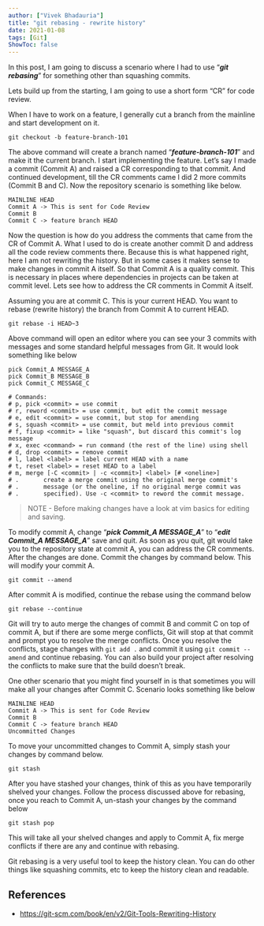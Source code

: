 ```yaml
---
author: ["Vivek Bhadauria"]
title: "git rebasing - rewrite history"
date: 2021-01-08
tags: [Git]
ShowToc: false
---
```


In this post, I am going to discuss a scenario where I had to use “**_git rebasing_**” for something other than squashing commits.

Lets build up from the starting, I am going to use a short form “CR” for code review.

When I have to work on a feature, I generally cut a branch from the mainline and start development on it.

`git checkout -b feature-branch-101`

The above command will create a branch named “**_feature-branch-101_**” and make it the current branch. I start implementing the feature. Let’s say I made a commit (Commit A) and raised a CR corresponding to that commit. And continued development, till the CR comments came I did 2 more commits (Commit B and C). Now the repository scenario is something like below.

```
MAINLINE HEAD
Commit A -> This is sent for Code Review
Commit B
Commit C -> feature branch HEAD
```

Now the question is how do you address the comments that came from the CR of Commit A. What I used to do is create another commit D and address all the code review comments there. Because this is what happened right, here I am not rewriting the history. But in some cases it makes sense to make changes in commit A itself. So that Commit A is a quality commit. This is necessary in places where dependencies in projects can be taken at commit level. Lets see how to address the CR comments in Commit A itself.

Assuming you are at commit C. This is your current HEAD. You want to rebase (rewrite history) the branch from Commit A to current HEAD.

`git rebase -i HEAD~3`

Above command will open an editor where you can see your 3 commits with messages and some standard helpful messages from Git. It would look something like below

```
pick Commit_A MESSAGE_A
pick Commit_B MESSAGE_B
pick Commit_C MESSAGE_C

# Commands:
# p, pick <commit> = use commit
# r, reword <commit> = use commit, but edit the commit message
# e, edit <commit> = use commit, but stop for amending
# s, squash <commit> = use commit, but meld into previous commit
# f, fixup <commit> = like "squash", but discard this commit's log message
# x, exec <command> = run command (the rest of the line) using shell
# d, drop <commit> = remove commit
# l, label <label> = label current HEAD with a name
# t, reset <label> = reset HEAD to a label
# m, merge [-C <commit> | -c <commit>] <label> [# <oneline>]
# .       create a merge commit using the original merge commit's
# .       message (or the oneline, if no original merge commit was
# .       specified). Use -c <commit> to reword the commit message.
```

> NOTE - Before making changes have a look at vim basics for editing and saving.

To modify commit A, change “**_pick Commit_A MESSAGE_A_**” to “**_edit Commit_A MESSAGE_A_**” save and quit. As soon as you quit, git would take you to the repository state at commit A, you can address the CR comments. After the changes are done. Commit the changes by command below. This will modify your commit A.

`git commit --amend`

After commit A is modified, continue the rebase using the command below

`git rebase --continue`

Git will try to auto merge the changes of commit B and commit C on top of commit A, but if there are some merge conflicts, Git will stop at that commit and prompt you to resolve the merge conflicts. Once you resolve the conflicts, stage changes with `git add .` and commit it using `git commit --amend` and continue rebasing. You can also build your project after resolving the conflicts to make sure that the build doesn’t break.

One other scenario that you might find yourself in is that sometimes you will make all your changes after Commit C. Scenario looks something like below

```
MAINLINE HEAD
Commit A -> This is sent for Code Review
Commit B
Commit C -> feature branch HEAD
Uncommitted Changes
```

To move your uncommitted changes to Commit A, simply stash your changes by command below.

`git stash`

After you have stashed your changes, think of this as you have temporarily shelved your changes. Follow the process discussed above for rebasing, once you reach to Commit A, un-stash your changes by the command below

`git stash pop`

This will take all your shelved changes and apply to Commit A, fix merge conflicts if there are any and continue with rebasing.

Git rebasing is a very useful tool to keep the history clean. You can do other things like squashing commits, etc to keep the history clean and readable.

## References
- https://git-scm.com/book/en/v2/Git-Tools-Rewriting-History
